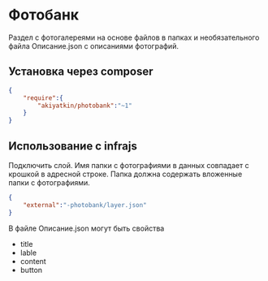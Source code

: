 # Фотобанк 
Раздел с фотогалереями на основе файлов в папках и необязательного файла Описание.json с описаниями фотографий.

## Установка через composer

```json
{
	"require":{
		"akiyatkin/photobank":"~1"
	}
}
```

## Использование с infrajs

Подключить слой. Имя папки с фотографиями в данных совпадает с крошкой в адресной строке. Папка должна содержать вложенные папки с фотографиями.
```json
{
	"external":"-photobank/layer.json"
}
```

В файле Описание.json могут быть свойства

* title
* lable
* content
* button